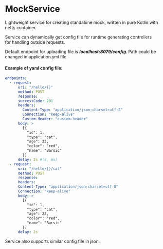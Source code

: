 # MockService

Lightweight service for creating standalone mock, written in pure Kotlin with netty container.

Service can dynamically get config file for runtime generating controllers for handling outside requests.

Default endpoint for uploading file is ***localhost:8079/config***.
Path could be changed in application.yml file.

#### Example of yaml config file:

```yml
endpoints:
  - request:
      uri: "/hello/{}"
      method: POST
      response:
      successCode: 201
      headers:
        Content-Type: "application/json;charset=utf-8"
        Connection: "keep-alive"
        Custom-Header: "custom-header"
      body: >
        [{
          "id": 1,
          "type": "cat",
          "age": 23,
          "color": "red",
          "name": "Barsic"
        }]
      delay: 2s #(s, ms)
  - request:
      uri: "/hello/{}/cat"
      method: POST
      response:
      headers:
      Content-Type: "application/json;charset=utf-8"
      Connection: "keep-alive"
      body: >
        [{
          "id": 1,
          "type": "cat",
          "age": 23,
          "color": "red",
          "name": "Barsic"
        }]
      delay: 2s
```
Service also supports similar config file in json.
